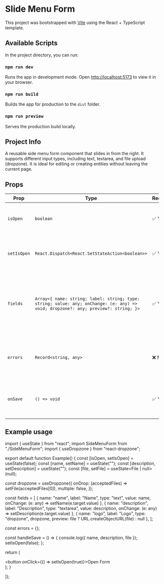 # Slide Menu Form

This project was bootstrapped with [Vite](https://vitejs.dev/) using the React + TypeScript template.

## Available Scripts

In the project directory, you can run:

### `npm run dev`

Runs the app in development mode. Open [http://localhost:5173](http://localhost:5173) to view it in your browser.

### `npm run build`

Builds the app for production to the `dist` folder.

### `npm run preview`

Serves the production build locally.

## Project Info

A reusable side menu form component that slides in from the right. It supports different input types, including text, textarea, and file upload (dropzone). It is ideal for editing or creating entities without leaving the current page.

## Props
| Prop        | Type                                                                                                                              | Required | Description                                                                                |
| ----------- | --------------------------------------------------------------------------------------------------------------------------------- | -------- | ------------------------------------------------------------------------------------------ |
| `isOpen`    | `boolean`                                                                                                                         | ✅ Yes    | Controls whether the side menu is open or closed.                                          |
| `setIsOpen` | `React.Dispatch<React.SetStateAction<boolean>>`                                                                                   | ✅ Yes    | Function to update the `isOpen` state (e.g., toggling the menu).                           |
| `fields`    | `Array<{ name: string; label: string; type: string; value: any; onChange: (e: any) => void; dropzone?: any; preview?: string; }>` | ✅ Yes    | Array of field objects defining form inputs. Supports `text`, `textarea`, `dropzone`, etc. |
| `errors`    | `Record<string, any>`                                                                                                             | ❌ No     | Object containing validation errors keyed by field names.                                  |
| `onSave`    | `() => void`                                                                                                                      | ✅ Yes    | Callback triggered when the user clicks the “Save” button.                                 |

## Example usage
import { useState } from "react";
import SideMenuForm from "./SideMenuForm";
import { useDropzone } from "react-dropzone";

export default function Example() {
  const [isOpen, setIsOpen] = useState(false);
  const [name, setName] = useState("");
  const [description, setDescription] = useState("");
  const [file, setFile] = useState<File | null>(null);

  const dropzone = useDropzone({
    onDrop: (acceptedFiles) => setFile(acceptedFiles[0]),
    multiple: false,
  });

  const fields = [
    { name: "name", label: "Name", type: "text", value: name, onChange: (e: any) => setName(e.target.value) },
    { name: "description", label: "Description", type: "textarea", value: description, onChange: (e: any) => setDescription(e.target.value) },
    { name: "logo", label: "Logo", type: "dropzone", dropzone, preview: file ? URL.createObjectURL(file) : null },
  ];

  const errors = {};

  const handleSave = () => {
    console.log({ name, description, file });
    setIsOpen(false);
  };

  return (
    <div>
      <button onClick={() => setIsOpen(true)}>Open Form</button>
      <SideMenuForm
        isOpen={isOpen}
        setIsOpen={setIsOpen}
        fields={fields}
        errors={errors}
        onSave={handleSave}
      />
    </div>
  );
}

]);
```
